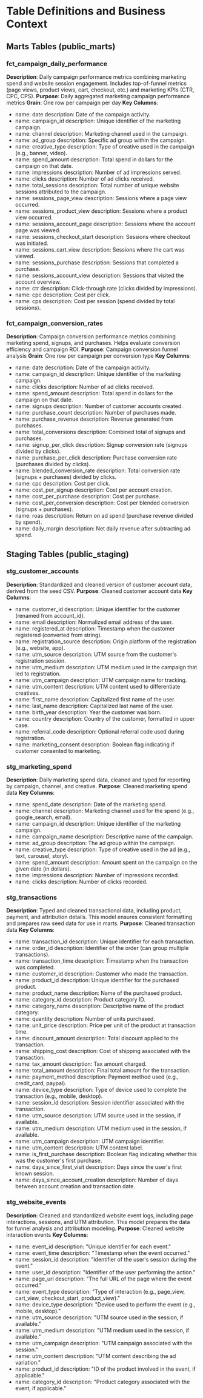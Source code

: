 # Table Definitions and Business Context

## Marts Tables (public_marts)

### fct_campaign_daily_performance
**Description**: Daily campaign performance metrics combining marketing spend and website session engagement.
      Includes top-of-funnel metrics (page views, product views, cart, checkout, etc.) and marketing KPIs (CTR, CPC, CPS).
**Purpose**: Daily aggregated marketing campaign performance metrics
**Grain**: One row per campaign per day
**Key Columns**:
  - name: date
    description: Date of the campaign activity.
  - name: campaign_id
    description: Unique identifier of the marketing campaign.
  - name: channel
    description: Marketing channel used in the campaign.
  - name: ad_group
    description: Specific ad group within the campaign.
  - name: creative_type
    description: Type of creative used in the campaign (e.g., banner, video).
  - name: spend_amount
    description: Total spend in dollars for the campaign on that date.
  - name: impressions
    description: Number of ad impressions served.
  - name: clicks
    description: Number of ad clicks received.
  - name: total_sessions
    description: Total number of unique website sessions attributed to the campaign.
  - name: sessions_page_view
    description: Sessions where a page view occurred.
  - name: sessions_product_view
    description: Sessions where a product view occurred.
  - name: sessions_account_page
    description: Sessions where the account page was viewed.
  - name: sessions_checkout_start
    description: Sessions where checkout was initiated.
  - name: sessions_cart_view
    description: Sessions where the cart was viewed.
  - name: sessions_purchase
    description: Sessions that completed a purchase.
  - name: sessions_account_view
    description: Sessions that visited the account overview.
  - name: ctr
    description: Click-through rate (clicks divided by impressions).
  - name: cpc
    description: Cost per click.
  - name: cps
    description: Cost per session (spend divided by total sessions).

### fct_campaign_conversion_rates
**Description**: Campaign conversion performance metrics combining marketing spend, signups, and purchases.
      Helps evaluate conversion efficiency and campaign ROI.
**Purpose**: Campaign conversion funnel analysis
**Grain**: One row per campaign per conversion type
**Key Columns**:
  - name: date
    description: Date of the campaign activity.
  - name: campaign_id
    description: Unique identifier of the marketing campaign.
  - name: clicks
    description: Number of ad clicks received.
  - name: spend_amount
    description: Total spend in dollars for the campaign on that date.
  - name: signups
    description: Number of customer accounts created.
  - name: purchase_count
    description: Number of purchases made.
  - name: purchase_revenue
    description: Revenue generated from purchases.
  - name: total_conversions
    description: Combined total of signups and purchases.
  - name: signup_per_click
    description: Signup conversion rate (signups divided by clicks).
  - name: purchase_per_click
    description: Purchase conversion rate (purchases divided by clicks).
  - name: blended_conversion_rate
    description: Total conversion rate (signups + purchases) divided by clicks.
  - name: cpc
    description: Cost per click.
  - name: cost_per_signup
    description: Cost per account creation.
  - name: cost_per_purchase
    description: Cost per purchase.
  - name: cost_per_conversion
    description: Cost per blended conversion (signups + purchases).
  - name: roas
    description: Return on ad spend (purchase revenue divided by spend).
  - name: daily_margin
    description: Net daily revenue after subtracting ad spend.

## Staging Tables (public_staging)

### stg_customer_accounts
**Description**: Standardized and cleaned version of customer account data, derived from the seed CSV.
**Purpose**: Cleaned customer account data
**Key Columns**:
  - name: customer_id
    description: Unique identifier for the customer (renamed from account_id).
  - name: email
    description: Normalized email address of the user.
  - name: registered_at
    description: Timestamp when the customer registered (converted from string).
  - name: registration_source
    description: Origin platform of the registration (e.g., website, app).
  - name: utm_source
     description: UTM source from the customer's registration session.
  - name: utm_medium
     description: UTM medium used in the campaign that led to registration.
  - name: utm_campaign
    description: UTM campaign name for tracking.
  - name: utm_content
    description: UTM content used to differentiate creatives.
  - name: first_name
    description: Capitalized first name of the user.
  - name: last_name
    description: Capitalized last name of the user.
  - name: birth_year
    description: Year the customer was born.
  - name: country
    description: Country of the customer, formatted in upper case.
  - name: referral_code
    description: Optional referral code used during registration.
  - name: marketing_consent
    description: Boolean flag indicating if customer consented to marketing.

### stg_marketing_spend
**Description**: Daily marketing spend data, cleaned and typed for reporting by campaign, channel, and creative.
**Purpose**: Cleaned marketing spend data
**Key Columns**:
  - name: spend_date
    description: Date of the marketing spend.
  - name: channel
    description: Marketing channel used for the spend (e.g., google_search, email).
  - name: campaign_id
    description: Unique identifier of the marketing campaign.
  - name: campaign_name
    description: Descriptive name of the campaign.
  - name: ad_group
    description: The ad group within the campaign.
  - name: creative_type
    description: Type of creative used in the ad (e.g., text, carousel, story).
  - name: spend_amount
    description: Amount spent on the campaign on the given date (in dollars).
  - name: impressions
    description: Number of impressions recorded.
  - name: clicks
    description: Number of clicks recorded.

### stg_transactions
**Description**: Typed and cleaned transactional data, including product, payment, and attribution details. This model ensures consistent formatting and prepares raw seed data for use in marts.
**Purpose**: Cleaned transaction data
**Key Columns**:
  - name: transaction_id
    description: Unique identifier for each transaction.
  - name: order_id
    description: Identifier of the order (can group multiple transactions).
  - name: transaction_time
    description: Timestamp when the transaction was completed.
  - name: customer_id
    description: Customer who made the transaction.
  - name: product_id
    description: Unique identifier for the purchased product.
  - name: product_name
    description: Name of the purchased product.
  - name: category_id
    description: Product category ID.
  - name: category_name
    description: Descriptive name of the product category.
  - name: quantity
    description: Number of units purchased.
  - name: unit_price
    description: Price per unit of the product at transaction time.
  - name: discount_amount
    description: Total discount applied to the transaction.
  - name: shipping_cost
    description: Cost of shipping associated with the transaction.
  - name: tax_amount
    description: Tax amount charged.
  - name: total_amount
    description: Final total amount for the transaction.
  - name: payment_method
    description: Payment method used (e.g., credit_card, paypal).
  - name: device_type
    description: Type of device used to complete the transaction (e.g., mobile, desktop).
  - name: session_id
    description: Session identifier associated with the transaction.
  - name: utm_source
    description: UTM source used in the session, if available.
  - name: utm_medium
    description: UTM medium used in the session, if available.
  - name: utm_campaign
    description: UTM campaign identifier.
  - name: utm_content
    description: UTM content label.
  - name: is_first_purchase
    description: Boolean flag indicating whether this was the customer's first purchase.
  - name: days_since_first_visit
    description: Days since the user's first known session.
  - name: days_since_account_creation
    description: Number of days between account creation and transaction date.

### stg_website_events
**Description**: Cleaned and standardized website event logs, including page interactions, sessions, and UTM attribution. This model prepares the data for funnel analysis and attribution modeling.
**Purpose**: Cleaned website interaction events
**Key Columns**:
  - name: event_id
    description: "Unique identifier for each event."
  - name: event_time
    description: "Timestamp when the event occurred."
  - name: session_id
    description: "Identifier of the user's session during the event."
  - name: user_id
    description: "Identifier of the user performing the action."
  - name: page_url
    description: "The full URL of the page where the event occurred."
  - name: event_type
    description: "Type of interaction (e.g., page_view, cart_view, checkout_start, product_view)."
  - name: device_type
    description: "Device used to perform the event (e.g., mobile, desktop)."
  - name: utm_source
    description: "UTM source used in the session, if available."
  - name: utm_medium
    description: "UTM medium used in the session, if available."
  - name: utm_campaign
    description: "UTM campaign associated with the session."
  - name: utm_content
    description: "UTM content describing the ad variation."
  - name: product_id
    description: "ID of the product involved in the event, if applicable."
  - name: category_id
    description: "Product category associated with the event, if applicable."

